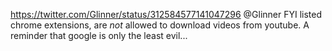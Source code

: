 https://twitter.com/Glinner/status/312584577141047296 @Glinner FYI listed chrome extensions, are *not* allowed to download videos from youtube. A reminder that google is only the least evil...